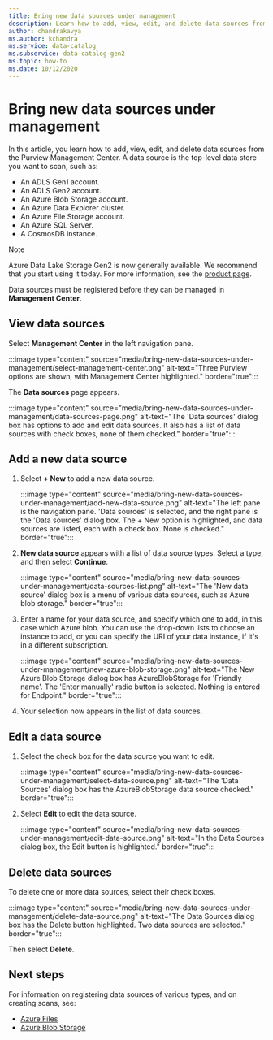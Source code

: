 ```yaml
---
title: Bring new data sources under management
description: Learn how to add, view, edit, and delete data sources from the Purview Management Center.
author: chandrakavya
ms.author: kchandra
ms.service: data-catalog
ms.subservice: data-catalog-gen2
ms.topic: how-to
ms.date: 10/12/2020
---
```

# Bring new data sources under management

In this article, you learn how to add, view, edit, and delete data sources from the Purview Management Center. A data source is the top-level data store you want to scan, such as:

- An ADLS Gen1 account.
- An ADLS Gen2 account.
- An Azure Blob Storage account.
- An Azure Data Explorer cluster.
- An Azure File Storage account.
- An Azure SQL Server.
- A CosmosDB instance.

> [!Note]
> Azure Data Lake Storage Gen2 is now generally available. We recommend that you start using it today. For more information, see the [product page](https://azure.microsoft.com/en-us/services/storage/data-lake-storage/).

Data sources must be registered before they can be managed in **Management Center**.

## View data sources

Select **Management Center** in the left navigation pane.

:::image type="content" source="media/bring-new-data-sources-under-management/select-management-center.png" alt-text="Three Purview options are shown, with Management Center highlighted." border="true":::

The **Data sources** page appears.

:::image type="content" source="media/bring-new-data-sources-under-management/data-sources-page.png" alt-text="The 'Data sources' dialog box has options to add and edit data sources. It also has a list of data sources with check boxes, none of them checked." border="true":::

## Add a new data source

1. Select **+ New** to add a new data source.

    :::image type="content" source="media/bring-new-data-sources-under-management/add-new-data-source.png" alt-text="The left pane is the navigation pane. 'Data sources' is selected, and the right pane is the 'Data sources' dialog box. The + New option is highlighted, and data sources are listed, each with a check box. None is checked." border="true":::

1. **New data source** appears with a list of data source types. Select a type, and then select **Continue**.

    :::image type="content" source="media/bring-new-data-sources-under-management/data-sources-list.png" alt-text="The 'New data source' dialog box is a menu of various data sources, such as Azure blob storage." border="true":::

1. Enter a name for your data source, and specify which one to add, in this case which Azure blob. You can use the drop-down lists to choose an instance to add, or you can specify the URI of your data instance, if it's in a different subscription.

    :::image type="content" source="media/bring-new-data-sources-under-management/new-azure-blob-storage.png" alt-text="The New Azure Blob Storage dialog box has AzureBlobStorage for 'Friendly name'. The 'Enter manually' radio button is selected. Nothing is entered for Endpoint." border="true":::

1. Your selection now appears in the list of data sources.

## Edit a data source

1. Select the check box for the data source you want to edit.

    :::image type="content" source="media/bring-new-data-sources-under-management/select-data-source.png" alt-text="The 'Data Sources' dialog box has the AzureBlobStorage data source checked." border="true":::

1. Select **Edit** to edit the data source.

    :::image type="content" source="media/bring-new-data-sources-under-management/edit-data-source.png" alt-text="In the Data Sources dialog box, the Edit button is highlighted." border="true":::

## Delete data sources

To delete one or more data sources, select their check boxes.

:::image type="content" source="media/bring-new-data-sources-under-management/delete-data-source.png" alt-text="The Data Sources dialog box has the Delete button highlighted. Two data sources are selected." border="true":::

Then select **Delete**.

## Next steps

For information on registering data sources of various types, and on creating scans, see: 

- [Azure Files](register-scan-azure-files-storage-source.md)
- [Azure Blob Storage](register-scan-azure-blob-storage-source.md)
